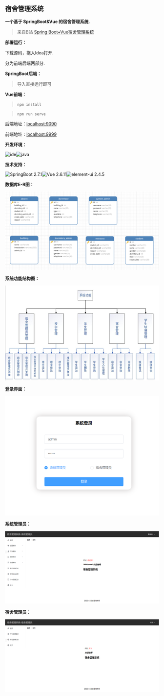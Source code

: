 

## **宿舍管理系统**



**一个基于 SpringBoot&Vue 的宿舍管理系统.**

> 来自B站 [Spring Boot+Vue宿舍管理系统](https://www.bilibili.com/video/BV1YS4y1v7hL)






**部署运行：**

下载源码，拖入Idea打开.

分为前端后端两部分.



**SpringBoot后端：**

> 导入直接运行即可

**Vue前端：**

> `npm install`

> `npm run serve`



后端地址：[localhost:9090](http://localhost:9090/)

前端地址：[localhost:9999](http://localhost:9999/)





**开发环境：**

![ide](https://img.shields.io/badge/IDE-IntelliJ%20IDEA%202022.2-brightgreen)![java](https://img.shields.io/badge/Java-1.8-orange)



**技术支持：**

![`SpringBoot 2.7.1`](https://img.shields.io/badge/SpringBoot-2.7.1-blue)![`Vue 2.6.11`](https://img.shields.io/badge/Vue-2.6.11-blue)![`element-ui 2.4.5`](https://img.shields.io/badge/Element--UI-2.4.5-blue)





**数据库E-R图：**

![image-20220727122149752](https://raw.githubusercontent.com/Discover999/TyporaPic/master/image-20220727122149752.png)



**系统功能结构图：**

![image-20220727122306520](https://raw.githubusercontent.com/Discover999/TyporaPic/master/image-20220727122306520.png)



**登录界面：**

![image-20220727121905545](https://raw.githubusercontent.com/Discover999/TyporaPic/master/image-20220727121905545.png)

**系统管理员：**

![image-20220727121938763](https://raw.githubusercontent.com/Discover999/TyporaPic/master/image-20220727121938763.png)



**宿舍管理员：**

![image-20220727122037545](https://raw.githubusercontent.com/Discover999/TyporaPic/master/image-20220727122037545.png)


